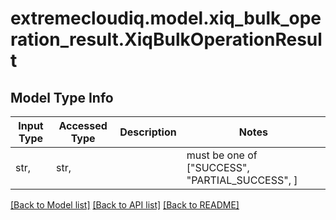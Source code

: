 # extremecloudiq.model.xiq_bulk_operation_result.XiqBulkOperationResult

## Model Type Info
Input Type | Accessed Type | Description | Notes
------------ | ------------- | ------------- | -------------
str,  | str,  |  | must be one of ["SUCCESS", "PARTIAL_SUCCESS", ] 

[[Back to Model list]](../../README.md#documentation-for-models) [[Back to API list]](../../README.md#documentation-for-api-endpoints) [[Back to README]](../../README.md)

